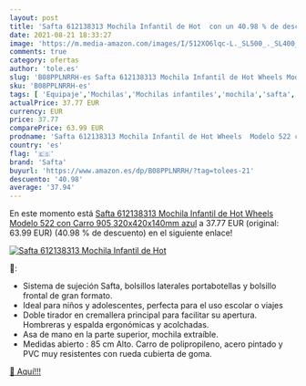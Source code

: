 ```yaml
---
layout: post
title: 'Safta 612138313 Mochila Infantil de Hot  con un 40.98 % de descuento'
date: 2021-08-21 18:33:27
image: 'https://m.media-amazon.com/images/I/512XO6lqc-L._SL500_._SL400_.jpg'
comments: true
category: ofertas
author: 'tole.es'
slug: 'B08PPLNRRH-es Safta 612138313 Mochila Infantil de Hot Wheels Modelo 522...'
sku: 'B08PPLNRRH-es'
tags: [ 'Equipaje','Mochilas','Mochilas infantiles','mochila','safta', ]
actualPrice: 37.77 EUR
currency: EUR
price: 37.77
comparePrice: 63.99 EUR
prodname: 'Safta 612138313 Mochila Infantil de Hot Wheels  Modelo 522 con Carro 905  320x420x140mm  azul'
country: 'es'
flag: '🇪🇸'
brand: 'Safta'
buyurl: 'https://www.amazon.es/dp/B08PPLNRRH/?tag=tolees-21'
descuento: '40.98'
average: '37.94'
---
```


En este momento está [Safta 612138313 Mochila Infantil de Hot Wheels  Modelo 522 con Carro 905  320x420x140mm  azul](https://www.amazon.es/dp/B08PPLNRRH/?tag=tolees-21) a 37.77 EUR (original: 63.99 EUR) (40.98 %  de descuento) en el siguiente enlace!

[![Safta 612138313 Mochila Infantil de Hot ](https://m.media-amazon.com/images/I/512XO6lqc-L._SL500_._SL400_.jpg)](https://www.amazon.es/dp/B08PPLNRRH/?tag=tolees-21)

🔎:

- Sistema de sujeción Safta, bolsillos laterales portabotellas y bolsillo frontal de gran formato.
- Ideal para niños y adolescentes, perfecta para el uso escolar o viajes
- Doble tirador en cremallera principal para facilitar su apertura. Hombreras y espalda ergonómicas y acolchadas.
- Asa de mano en la parte superior, mochila extraíble.
- Medidas abierto : 85 cm Alto. Carro de polipropileno, acero pintado y PVC muy resistentes con rueda cubierta de goma.

[🛒 Aquí!!!](https://www.amazon.es/dp/B08PPLNRRH/?tag=tolees-21)
